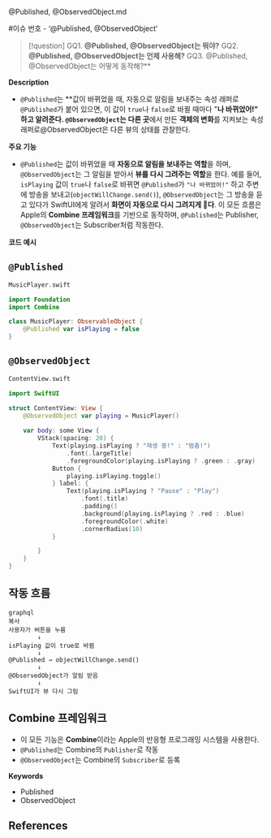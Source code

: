 @Published, @ObservedObject.md

 #이슈 번호 - ‘@Published, @ObservedObject’

> [!question] GQ1. **@Published, @ObservedObject는 뭐야?**
> GQ2. **@Published, @ObservedObject는 언제 사용해?**
> GQ3. @Published, @ObservedObject는 어떻게 동작해?**

**Description**

- `@Published`는 **값이 바뀌었을 때, 자동으로 알림을 보내주는 속성 래퍼로 `@Published`가 붙어 있으면, 이 값이 `true`나 `false`로 바뀔 때마다 "**나 바뀌었어!" 하고 알려준다. `@ObservedObject`는 다른 곳**에서 만든 **객체의 변화**를 지켜보는 속성 래퍼로@ObservedObject은 다른 뷰의 상태를 관찰한다.

**주요 기능**

- `@Published`는 값이 바뀌었을 때 **자동으로 알림을 보내주는 역할**을 하며, `@ObservedObject`는 그 알림을 받아서 **뷰를 다시 그려주는 역할**을 한다. 예를 들어, `isPlaying` 값이 `true`나 `false`로 바뀌면 `@Published`가 `"나 바뀌었어!"` 하고 주변에 방송을 보내고(`objectWillChange.send()`), `@ObservedObject`는 그 방송을 듣고 있다가 SwiftUI에게 알려서 **화면이 자동으로 다시 그려지게 다**. 이 모든 흐름은 Apple의 **Combine 프레임워크**를 기반으로 동작하며, `@Published`는 Publisher, `@ObservedObject`는 Subscriber처럼 작동한다.


**코드 예시**
## `@Published`

```swift
MusicPlayer.swift

import Foundation
import Combine

class MusicPlayer: ObservableObject {
    @Published var isPlaying = false
}

```

## `@ObservedObject`

```swift
ContentView.swift

import SwiftUI

struct ContentView: View {
    @ObservedObject var playing = MusicPlayer()
    
    var body: some View {
        VStack(spacing: 20) {
            Text(playing.isPlaying ? "재생 중!" : "멈춤!")
                .font(.largeTitle)
                .foregroundColor(playing.isPlaying ? .green : .gray)
            Button {
                playing.isPlaying.toggle()
            } label: {
                Text(playing.isPlaying ? "Pause" : "Play")
                    .font(.title)
                    .padding()
                    .background(playing.isPlaying ? .red : .blue)
                    .foregroundColor(.white)
                    .cornerRadius(10)
            }

        }
    }
}

```

## 작동 흐름

```
graphql
복사
사용자가 버튼을 누름
        ↓
isPlaying 값이 true로 바뀜
        ↓
@Published → objectWillChange.send()
        ↓
@ObservedObject가 알림 받음
        ↓
SwiftUI가 뷰 다시 그림

```

## Combine 프레임워크

- 이 모든 기능은 **Combine**이라는 Apple의 반응형 프로그래밍 시스템을 사용한다.
- `@Published`는 Combine의 `Publisher`로 작동
- `@ObservedObject`는 Combine의 `Subscriber`로 등록


**Keywords**

- Published
- ObservedObject


**References**
- 
 